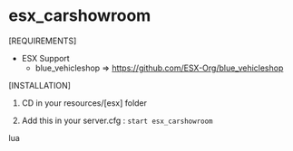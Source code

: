 # esx_carshowroom

[REQUIREMENTS]
  
* ESX Support
  * blue_vehicleshop => https://github.com/ESX-Org/blue_vehicleshop

[INSTALLATION]

1) CD in your resources/[esx] folder

2) Add this in your server.cfg :
``start esx_carshowroom``

lua